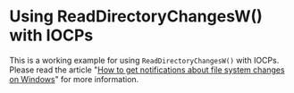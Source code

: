 Using ReadDirectoryChangesW() with IOCPs
========================================

This is a working example for using `ReadDirectoryChangesW()` with IOCPs.
Please read the article "[How to get notifications about file system changes on Windows][1]" for more information.

 [1]: https://medium.com/tresorit-engineering/how-to-get-notifications-about-file-system-changes-on-windows-519dd8c4fb01
